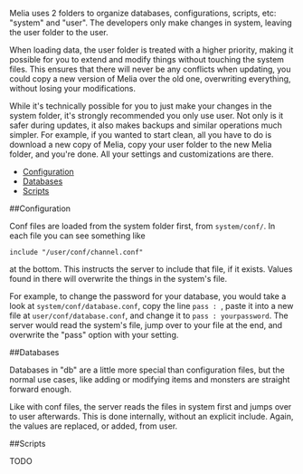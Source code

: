 Melia uses 2 folders to organize databases, configurations, scripts, etc: "system" and "user". The developers only make changes in system, leaving the user folder to the user.

When loading data, the user folder is treated with a higher priority, making it possible for you to extend and modify things without touching the system files. This ensures that there will never be any conflicts when updating, you could copy a new version of Melia over the old one, overwriting everything, without losing your modifications.

While it's technically possible for you to just make your changes in the system folder, it's strongly recommended you only use user. Not only is it safer during updates, it also makes backups and similar operations much simpler. For example, if you wanted to start clean, all you have to do is download a new copy of Melia, copy your user folder to the new Melia folder, and you're done. All your settings and customizations are there.

- [Configuration](#configuration)
- [Databases](#databases)
- [Scripts](#scripts)

##Configuration

Conf files are loaded from the system folder first, from `system/conf/`. In each file you can see something like

```
include "/user/conf/channel.conf"
```
  
at the bottom. This instructs the server to include that file, if it exists. Values found in there will overwrite the things in the system's file.

For example, to change the password for your database, you would take a look at `system/conf/database.conf`, copy the line `pass : `, paste it into a new file at `user/conf/database.conf`, and change it to `pass : yourpassword`. The server would read the system's file, jump over to your file at the end, and overwrite the "pass" option with your setting.

##Databases

Databases in "db" are a little more special than configuration files, but the normal use cases, like adding or modifying items and monsters are straight forward enough.

Like with conf files, the server reads the files in system first and jumps over to user afterwards. This is done internally, without an explicit include. Again, the values are replaced, or added, from user.

##Scripts

TODO